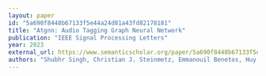 ```yaml
---
layout: paper
id: "5a690f8448b67133f5e44a24d81a43fd82178181"
title: "Atgnn: Audio Tagging Graph Neural Network"
publication: "IEEE Signal Processing Letters"
year: 2023
external_url: https://www.semanticscholar.org/paper/5a690f8448b67133f5e44a24d81a43fd82178181
authors: "Shubhr Singh, Christian J. Steinmetz, Emmanouil Benetos, Huy Phan, Dan Stowell"
---
```

